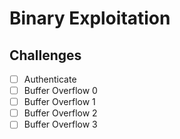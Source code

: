 # Binary Exploitation

## Challenges

- [ ] Authenticate
- [ ] Buffer Overflow 0
- [ ] Buffer Overflow 1
- [ ] Buffer Overflow 2
- [ ] Buffer Overflow 3
